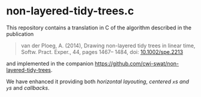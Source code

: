 # non-layered-tidy-trees.c

This repository contains a translation in C of the algorithm described in the publication

>van der Ploeg, A. (2014), Drawing non-layered tidy trees in linear time, Softw. Pract. Exper., 44, pages 1467– 1484, doi: [10.1002/spe.2213](https://doi.org/10.1002/spe.2213)

and implemented in the companion https://github.com/cwi-swat/non-layered-tidy-trees.

We have enhanced it providing both *horizontal layouting*, *centered `x`s and `y`s* and *callbacks*.
